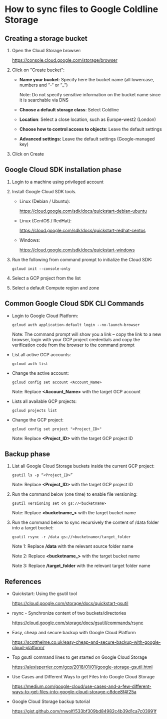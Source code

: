 # How to sync files to Google Coldline Storage

## Creating a storage bucket

1. Open the Cloud Storage browser:

   https://console.cloud.google.com/storage/browser

2. Click on "Create bucket":

   + **Name your bucket**: Specify here the bucket name (all lowercase, numbers and “-“ or “_”)

     Note: Do not specify sensitive information on the bucket name since it is searchable via DNS

   + **Choose a default storage class**: Select Coldline

   + **Location**: Select a close location, such as Europe-west2 (London)

   + **Choose how to control access to objects**: Leave the default settings

   + **Advanced settings:** Leave the default settings (Google-managed key)

3. Click on Create



## Google Cloud SDK installation phase

1. Login to a machine using privileged account

2. Install Google Cloud SDK tools.

   + Linux (Debian / Ubuntu):

     https://cloud.google.com/sdk/docs/quickstart-debian-ubuntu

   + Linux (CentOS / RedHat):

     https://cloud.google.com/sdk/docs/quickstart-redhat-centos

   + Windows:

     https://cloud.google.com/sdk/docs/quickstart-windows

3. Run the following from command prompt to initialize the Cloud SDK:

   `gcloud init --console-only`

4. Select a GCP project from the list
5. Select a default Compute region and zone



## Common Google Cloud SDK CLI Commands

+ Login to Google Cloud Platform:

  `gcloud auth application-default login --no-launch-browser`

  Note: The command prompt will show you a link – copy the link to a new browser, login with your GCP project credentials and copy the verification code from the browser to the command prompt

+ List all active GCP accounts:

  `gcloud auth list`

+ Change the active account:

  `gcloud config set account <Account_Name>`

  Note: Replace **<Account_Name>** with the target GCP account

+ Lists all available GCP projects:

  `gcloud projects list`

+ Change the GCP project:

  `gcloud config set project "<Project_ID>"`

  Note: Replace **<Project_ID>** with the target GCP project ID



## Backup phase

1. List all Google Cloud Storage buckets inside the current GCP project:

   `gsutil ls -p “<Project_ID>”`

   Note: Replace **<Project_ID>** with the target GCP project ID

2. Run the command below (one time) to enable file versioning:

   `gsutil versioning set on gs://<bucketname>`

   Note: Replace **<bucketname_>** with the target bucket name

3. Run the command below to sync recursively the content of /data folder into a target bucket:

   `gsutil rsync -r /data gs://<bucketname>/target_folder`

   Note 1: Replace **/data** with the relevant source folder name

   Note 2: Replace **<bucketname_>** with the target bucket name

   Note 3: Replace **/target_folder** with the relevant target folder name



## References

+ Quickstart: Using the gsutil tool

  https://cloud.google.com/storage/docs/quickstart-gsutil

+ rsync - Synchronize content of two buckets/directories

  https://cloud.google.com/storage/docs/gsutil/commands/rsync

+ Easy, cheap and secure backup with Google Cloud Platform

  https://scotthelme.co.uk/easy-cheap-and-secure-backup-with-google-cloud-platform/

+ Top gsutil command lines to get started on Google Cloud Storage

  https://alexisperrier.com/gcp/2018/01/01/google-storage-gsutil.html

+ Use Cases and Different Ways to get Files Into Google Cloud Storage

  https://medium.com/google-cloud/use-cases-and-a-few-different-ways-to-get-files-into-google-cloud-storage-c8dce8f4f25a

+ Google Cloud Storage backup tutorial

  https://gist.github.com/rnwolf/533bf309bd84982c4b39d1ca7c03991f